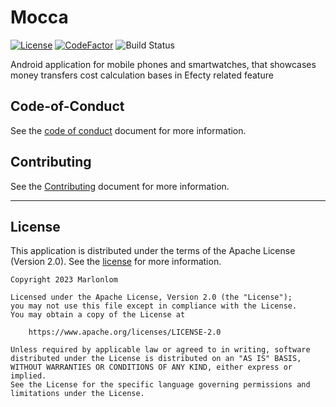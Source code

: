 # Mocca

[![License](https://img.shields.io/badge/License-Apache_2.0-blue.svg)](https://opensource.org/licenses/Apache-2.0)
[![CodeFactor](https://www.codefactor.io/repository/github/marlonlom/mocca/badge/main)](https://www.codefactor.io/repository/github/marlonlom/mocca/overview/main)
![Build Status](https://img.shields.io/github/actions/workflow/status/marlonlom/mocca/build.yml)


Android application for mobile phones and smartwatches, that showcases money transfers cost calculation bases in Efecty related feature


## Code-of-Conduct

See the [code of conduct](CODE_OF_CONDUCT.md) document for more information.

## Contributing

See the [Contributing](CONTRIBUTING.md) document for more information.

<hr/>

## License

This application is distributed under the terms of the Apache License (Version 2.0). See the [license](LICENSE) for more
information.

```
Copyright 2023 Marlonlom

Licensed under the Apache License, Version 2.0 (the "License");
you may not use this file except in compliance with the License.
You may obtain a copy of the License at

    https://www.apache.org/licenses/LICENSE-2.0

Unless required by applicable law or agreed to in writing, software
distributed under the License is distributed on an "AS IS" BASIS,
WITHOUT WARRANTIES OR CONDITIONS OF ANY KIND, either express or implied.
See the License for the specific language governing permissions and
limitations under the License.
```
